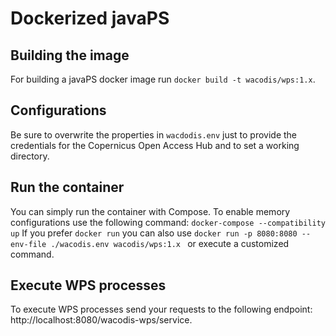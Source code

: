 # Dockerized javaPS
## Building the image
For building a javaPS docker image run `docker build -t wacodis/wps:1.x`.
## Configurations
Be sure to overwrite the properties in `wacdodis.env` just to provide the credentials for the Copernicus Open Access Hub and to set a working directory.
## Run the container
You can simply run the container with Compose. To enable memory configurations use the following command: `docker-compose --compatibility up`
If you prefer `docker run` you can also use `docker run -p 8080:8080 --env-file ./wacodis.env wacodis/wps:1.x ` or execute a customized command.
## Execute WPS processes
To execute WPS processes send your requests to the following endpoint: http://localhost:8080/wacodis-wps/service.
